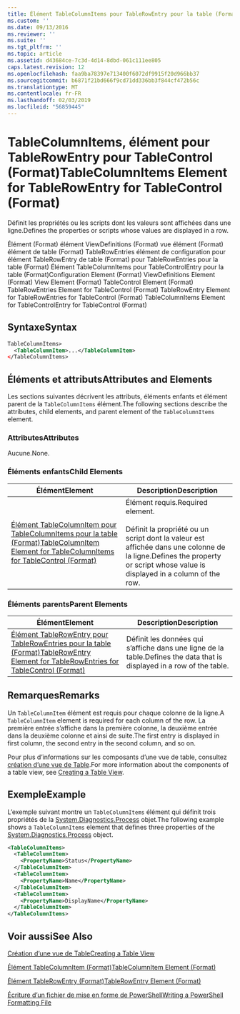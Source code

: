 ```yaml
---
title: Élément TableColumnItems pour TableRowEntry pour la table (Format) | Microsoft Docs
ms.custom: ''
ms.date: 09/13/2016
ms.reviewer: ''
ms.suite: ''
ms.tgt_pltfrm: ''
ms.topic: article
ms.assetid: d43684ce-7c3d-4d14-8dbd-061c111ee805
caps.latest.revision: 12
ms.openlocfilehash: faa9ba78397e713400f6072df9915f20d966bb37
ms.sourcegitcommit: b6871f21bd666f9cd71dd336bb3f844cf472b56c
ms.translationtype: MT
ms.contentlocale: fr-FR
ms.lasthandoff: 02/03/2019
ms.locfileid: "56859445"
---
```

# <a name="tablecolumnitems-element-for-tablerowentry-for-tablecontrol-format"></a><span data-ttu-id="f8346-102">TableColumnItems, élément pour TableRowEntry pour TableControl (Format)</span><span class="sxs-lookup"><span data-stu-id="f8346-102">TableColumnItems Element for TableRowEntry for TableControl (Format)</span></span>

<span data-ttu-id="f8346-103">Définit les propriétés ou les scripts dont les valeurs sont affichées dans une ligne.</span><span class="sxs-lookup"><span data-stu-id="f8346-103">Defines the properties or scripts whose values are displayed in a row.</span></span>

<span data-ttu-id="f8346-104">Élément (Format) élément ViewDefinitions (Format) vue élément (Format) élément de table (Format) TableRowEntries élément de configuration pour élément TableRowEntry de table (Format) pour TableRowEntries pour la table (Format) Élément TableColumnItems pour TableControlEntry pour la table (Format)</span><span class="sxs-lookup"><span data-stu-id="f8346-104">Configuration Element (Format) ViewDefinitions Element (Format) View Element (Format) TableControl Element (Format) TableRowEntries Element for TableControl (Format) TableRowEntry Element for TableRowEntries for TableControl (Format) TableColumnItems Element for TableControlEntry for TableControl (Format)</span></span>

## <a name="syntax"></a><span data-ttu-id="f8346-105">Syntaxe</span><span class="sxs-lookup"><span data-stu-id="f8346-105">Syntax</span></span>

```xml
TableColumnItems>
  <TableColumnItem>...</TableColumnItem>
</TableColumnItems>
```

## <a name="attributes-and-elements"></a><span data-ttu-id="f8346-106">Éléments et attributs</span><span class="sxs-lookup"><span data-stu-id="f8346-106">Attributes and Elements</span></span>

<span data-ttu-id="f8346-107">Les sections suivantes décrivent les attributs, éléments enfants et élément parent de la `TableColumnItems` élément.</span><span class="sxs-lookup"><span data-stu-id="f8346-107">The following sections describe the attributes, child elements, and parent element of the `TableColumnItems` element.</span></span>

### <a name="attributes"></a><span data-ttu-id="f8346-108">Attributes</span><span class="sxs-lookup"><span data-stu-id="f8346-108">Attributes</span></span>

<span data-ttu-id="f8346-109">Aucune.</span><span class="sxs-lookup"><span data-stu-id="f8346-109">None.</span></span>

### <a name="child-elements"></a><span data-ttu-id="f8346-110">Éléments enfants</span><span class="sxs-lookup"><span data-stu-id="f8346-110">Child Elements</span></span>

|<span data-ttu-id="f8346-111">Élément</span><span class="sxs-lookup"><span data-stu-id="f8346-111">Element</span></span>|<span data-ttu-id="f8346-112">Description</span><span class="sxs-lookup"><span data-stu-id="f8346-112">Description</span></span>|
|-------------|-----------------|
|[<span data-ttu-id="f8346-113">Élément TableColumnItem pour TableColumnItems pour la table (Format)</span><span class="sxs-lookup"><span data-stu-id="f8346-113">TableColumnItem Element for TableColumnItems for TableControl (Format)</span></span>](./tablecolumnitem-element-for-tablecolumnitems-for-tablecontrol-format.md)|<span data-ttu-id="f8346-114">Élément requis.</span><span class="sxs-lookup"><span data-stu-id="f8346-114">Required element.</span></span><br /><br /> <span data-ttu-id="f8346-115">Définit la propriété ou un script dont la valeur est affichée dans une colonne de la ligne.</span><span class="sxs-lookup"><span data-stu-id="f8346-115">Defines the property or script whose value is displayed in a column of the row.</span></span>|

### <a name="parent-elements"></a><span data-ttu-id="f8346-116">Éléments parents</span><span class="sxs-lookup"><span data-stu-id="f8346-116">Parent Elements</span></span>

|<span data-ttu-id="f8346-117">Élément</span><span class="sxs-lookup"><span data-stu-id="f8346-117">Element</span></span>|<span data-ttu-id="f8346-118">Description</span><span class="sxs-lookup"><span data-stu-id="f8346-118">Description</span></span>|
|-------------|-----------------|
|[<span data-ttu-id="f8346-119">Élément TableRowEntry pour TableRowEntries pour la table (Format)</span><span class="sxs-lookup"><span data-stu-id="f8346-119">TableRowEntry Element for TableRowEntries for TableControl (Format)</span></span>](./tablerowentry-element-for-tablerowentroes-for-tablecontrol-format.md)|<span data-ttu-id="f8346-120">Définit les données qui s’affiche dans une ligne de la table.</span><span class="sxs-lookup"><span data-stu-id="f8346-120">Defines the data that is displayed in a row of the table.</span></span>|

## <a name="remarks"></a><span data-ttu-id="f8346-121">Remarques</span><span class="sxs-lookup"><span data-stu-id="f8346-121">Remarks</span></span>

<span data-ttu-id="f8346-122">Un `TableColumnItem` élément est requis pour chaque colonne de la ligne.</span><span class="sxs-lookup"><span data-stu-id="f8346-122">A `TableColumnItem` element is required for each column of the row.</span></span> <span data-ttu-id="f8346-123">La première entrée s’affiche dans la première colonne, la deuxième entrée dans la deuxième colonne et ainsi de suite.</span><span class="sxs-lookup"><span data-stu-id="f8346-123">The first entry is displayed in first column, the second entry in the second column, and so on.</span></span>

<span data-ttu-id="f8346-124">Pour plus d’informations sur les composants d’une vue de table, consultez [création d’une vue de Table](./creating-a-table-view.md).</span><span class="sxs-lookup"><span data-stu-id="f8346-124">For more information about the components of a table view, see [Creating a Table View](./creating-a-table-view.md).</span></span>

## <a name="example"></a><span data-ttu-id="f8346-125">Exemple</span><span class="sxs-lookup"><span data-stu-id="f8346-125">Example</span></span>

<span data-ttu-id="f8346-126">L’exemple suivant montre un `TableColumnItems` élément qui définit trois propriétés de la [System.Diagnostics.Process](/dotnet/api/System.Diagnostics.Process) objet.</span><span class="sxs-lookup"><span data-stu-id="f8346-126">The following example shows a `TableColumnItems` element that defines three properties of the [System.Diagnostics.Process](/dotnet/api/System.Diagnostics.Process) object.</span></span>

```xml
<TableColumnItems>
  <TableColumnItem>
    <PropertyName>Status</PropertyName>
  </TableColumnItem>
  <TableColumnItem>
    <PropertyName>Name</PropertyName>
  </TableColumnItem>
  <TableColumnItem>
    <PropertyName>DisplayName</PropertyName>
  </TableColumnItem>
</TableColumnItems>

```

## <a name="see-also"></a><span data-ttu-id="f8346-127">Voir aussi</span><span class="sxs-lookup"><span data-stu-id="f8346-127">See Also</span></span>

[<span data-ttu-id="f8346-128">Création d’une vue de Table</span><span class="sxs-lookup"><span data-stu-id="f8346-128">Creating a Table View</span></span>](./creating-a-table-view.md)

[<span data-ttu-id="f8346-129">Élément TableColumnItem (Format)</span><span class="sxs-lookup"><span data-stu-id="f8346-129">TableColumnItem Element (Format)</span></span>](./tablecolumnitem-element-for-tablecolumnitems-for-tablecontrol-format.md)

[<span data-ttu-id="f8346-130">Élément TableRowEntry (Format)</span><span class="sxs-lookup"><span data-stu-id="f8346-130">TableRowEntry Element (Format)</span></span>](./tablerowentry-element-for-tablerowentroes-for-tablecontrol-format.md)

[<span data-ttu-id="f8346-131">Écriture d’un fichier de mise en forme de PowerShell</span><span class="sxs-lookup"><span data-stu-id="f8346-131">Writing a PowerShell Formatting File</span></span>](./writing-a-powershell-formatting-file.md)
